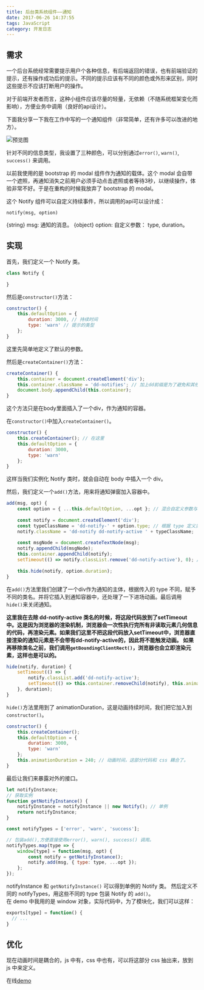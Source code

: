 ```yaml
---
title: 后台类系统组件——通知
date: 2017-06-26 14:37:55
tags: JavaScript
category: 开发日志
---
```

## 需求
一个后台系统经常需要提示用户个各种信息，有后端返回的错误，也有前端验证的提示，还有操作成功后的提示。不同的提示应该有不同的颜色或外形来区别，同时这些提示不应该打断用户的操作。

对于前端开发者而言，这种小组件应该尽量的轻量，无依赖（不随系统框架变化而影响），方便业务中调用（良好的api设计）。

下面我分享一下我在工作中写的一个通知组件（非常简单，还有许多可以改进的地方）。

![预览图](https://ooo.0o0.ooo/2017/06/26/5950b4af2c1ec.png)<!--more-->

针对不同的信息类型，我设置了三种颜色，可以分别通过`error()`, `warn()`, `success()` 来调用。

以前我使用的是 bootstrap 的 modal 组件作为通知的载体。这个 modal 会自带一个遮照，再通知消失之前用户必须手动点击遮照或者等待3秒，以继续操作，体验非常不好。于是在重构的时候我放弃了 bootstrap 的 modal。

这个 Notify 组件可以自定义持续事件，所以调用的api可以设计成：

`notify(msg, option)`

{string} msg: 通知的消息。
{object} option: 自定义参数： type, duration。

## 实现

首先，我们定义一个 Notify 类。
```js
class Notify {
    
}
```

然后是`constructor()`方法：
```js
constructor() {
    this.defaultOption = {
        duration: 3000, // 持续时间
        type: 'warn' // 提示的类型
    };
}
```
这里先简单地定义了默认的参数。

然后是`createContainer()`方法：

```js
createContainer() {
    this.container = document.createElement('div');
    this.container.className = 'dd-notifies'; // 加上dd前缀是为了避免和其他ui库或者业务样式冲突
    document.body.appendChild(this.container);
}
```

这个方法只是在body里面插入了一个div，作为通知的容器。

在`constructor()`中加入`createContainer()`。
```js
constructor() {
    this.createContainer(); // 在这里
    this.defaultOption = {
        duration: 3000,
        type: 'warn'
    };
}
```
这样当我们实例化 Notify 类时，就会自动在 body 中插入一个 div。

然后，我们定义一个`add()`方法，用来将通知弹窗加入容器中。

```js
add(msg, opt) {
    const option = { ...this.defaultOption, ...opt }; // 混合自定义参数与默认参数
    
    const notify = document.createElement('div');
    const typeClassName = 'dd-notify-' + option.type; // 根据 type 定义类名
    notify.className = 'dd-notify dd-notify-active ' + typeClassName;
    
    const msgNode = document.createTextNode(msg);
    notify.appendChild(msgNode);
    this.container.appendChild(notify);
    setTimeout(() => notify.classList.remove('dd-notify-active'), 0); // 注意，看后文解释
    
    this.hide(notify, option.duration);
}
```

在`add()`方法里我们创建了一个div作为通知的主体，根据传入的 type 不同，赋予不同的类名。并将它插入到通知容器中，还处理了一下进场动画。最后调用`hide()`来关闭通知。

**这里我在去除 dd-notify-active 类名的时候，将这段代码放到了setTimeout中。这是因为浏览器的渲染机制，浏览器会一次性执行完所有非读取元素几何信息的代码，再渲染元素。如果我们这里不把这段代码放入setTimeout中，浏览器直接渲染的通知元素是不会带有dd-notify-active的，因此将不能触发动画。
如果再移除类名之前，我们调用`getBoundingClientRect()`，浏览器也会立即渲染元素，这样也是可以的。**

```js
hide(notify, duration) {
    setTimeout(() => {
        notify.classList.add('dd-notify-active');
        setTimeout(() => this.container.removeChild(notify), this.animationDuration);
    }, duration); 
}
```
`hide()`方法里用到了 animationDuration，这是动画持续时间，我们把它加入到`constructor()`。

```js
constructor() {
    this.createContainer();
    this.defaultOption = {
        duration: 3000,
        type: 'warn'
    };
    this.animationDuration = 240; // 动画时间，这部分代码和 css 耦合了。
}
```

最后让我们来暴露对外的接口。

```js
let notifyInstance;
// 获取实例
function getNotifyInstance() {
    notifyInstance = notifyInstance || new Notify(); // 单例
    return notifyInstance;
}

const notifyTypes = ['error', 'warn', 'success'];

// 包装add(),方便直接使用error(), warn(), success() 调用。
notifyTypes.map(type => {
    window[type] = function(msg, opt) {
        const notify = getNotifyInstance();
        notify.add(msg, { type: type, ...opt });
    };
});
```

notifyInstance 和 `getNotifyInstance()` 可以得到单例的 Notify 类。
然后定义不同的 notifyTypes，用这些不同的 type 包装 Notify 的 `add()`。  
在 demo 中我用的是 window 对象，实际代码中，为了模块化，我们可以这样：
```js
exports[type] = function() {
  // ...
}
```

## 优化
现在动画时间是耦合的，js 中有，css 中也有，可以将这部分 css 抽出来，放到 js 中来定义。

在线[demo](https://jsfiddle.net/5x484c2q/) 
